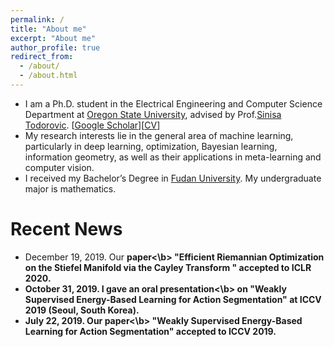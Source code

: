 ```yaml
---
permalink: /
title: "About me"
excerpt: "About me"
author_profile: true
redirect_from: 
  - /about/
  - /about.html
---
```



* I am a Ph.D. student in the Electrical Engineering and Computer Science Department at [Oregon State University](https://oregonstate.edu/), advised by Prof.[Sinisa Todorovic](http://web.engr.oregonstate.edu/~sinisa/). [[Google Scholar](https://scholar.google.com/citations?user=dY3O3qsAAAAJ&hl=zh-CN)][[CV](https://github.com/JunLi-Galios/JunLi-Galios.github.io/tree/master/files/Jun_Li_s_resume.pdf)]
* My research interests lie in the general area of machine learning, particularly in deep learning, optimization, Bayesian learning,  information geometry, as well as their applications in meta-learning and computer vision.
* I received my Bachelor’s Degree in [Fudan University](https://www.fudan.edu.cn/). My undergraduate major is mathematics.



# Recent News
* December 19, 2019. Our <b>paper<\b> "Efficient Riemannian Optimization on the Stiefel Manifold via the Cayley Transform " accepted to <b>ICLR 2020</b>.
* October 31, 2019. I gave an <b>oral presentation<\b> on "Weakly Supervised Energy-Based Learning for Action Segmentation" at <b>ICCV 2019</b> (Seoul, South Korea).
* July 22, 2019. Our <b>paper<\b> "Weakly Supervised Energy-Based Learning for Action Segmentation" accepted to <b>ICCV 2019</b>.
